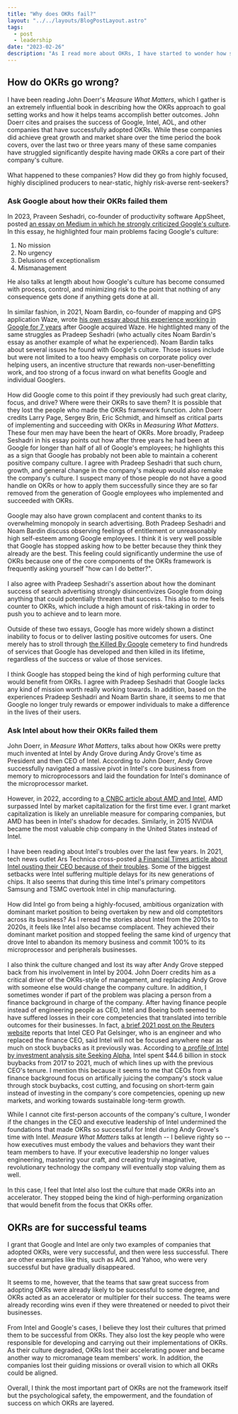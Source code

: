 ```yaml
---
title: "Why does OKRs fail?"
layout: "../../layouts/BlogPostLayout.astro"
tags:
  - post
  - leadership
date: "2023-02-26"
description: "As I read more about OKRs, I have started to wonder how so many companies that saw great success from adopting OKRs later suffered serious failures or structural issues. This post is thoughts and musings about this problem."
---
```


## How do OKRs go wrong?
I have been reading John Doerr's *Measure What Matters*, which I gather is an extremely influential book in describing how the OKRs approach to goal setting works and how it helps teams accomplish better outcomes. John Doerr cites and praises the success of Google, Intel, AOL, and other companies that have successfully adopted OKRs. While these companies did achieve great growth and market share over the time period the book covers, over the last two or three years many of these same companies have struggled significantly despite having made OKRs a core part of their company's culture.\
\
What happened to these companies? How did they go from highly focused, highly disciplined producers to near-static, highly risk-averse rent-seekers?

### Ask Google about how their OKRs failed them
In 2023, Praveen Seshadri, co-founder of productivity software AppSheet, posted [an essay on Medium in which he strongly criticized Google's culture](https://medium.com/@pravse/the-maze-is-in-the-mouse-980c57cfd61a). In this essay, he highlighted four main problems facing Google's culture:

1. No mission
2. No urgency
3. Delusions of exceptionalism
4. Mismanagement

He also talks at length about how Google's culture has become consumed with process, control, and minimizing risk to the point that nothing of any consequence gets done if anything gets done at all.\
\
In similar fashion, in 2021, Noam Bardin, co-founder of mapping and GPS application Waze, wrote [his own essay about his experience working in Google for 7 years](https://www.linkedin.com/pulse/why-did-i-leave-google-stay-so-long-noam-bardin/) after Google acquired Waze. He hightlighted many of the same struggles as Pradeep Seshadri (who actually cites Noam Bardin's essay as another example of what he experienced). Noam Bardin talks about several issues he found with Google's culture. Those issues include but were not limited to a too heavy emphasis on corporate policy over helping users, an incentive structure that rewards non-user-benefitting work, and too strong of a focus inward on what benefits Google and individual Googlers.\
\
How did Google come to this point if they previously had such great clarity, focus, and drive? Where were their OKRs to save them? It is possible that they lost the people who made the OKRs framework function. John Doerr credits Larry Page, Sergey Brin, Eric Schmidt, and himself as critical parts of implementing and succeeding with OKRs in *Measuring What Matters*. These four men may have been the heart of OKRs. More broadly, Pradeep Seshadri in his essay points out how after three years he had been at Google for longer than half of all of Google's employees; he highlights this as a sign that Google has probably not been able to maintain a coherent positive company culture. I agree with Pradeep Seshadri that such churn, growth, and general change in the company's makeup would also remake the company's culture. I suspect many of those people do not have a good handle on OKRs or how to apply them successfully since they are so far removed from the generation of Google employees who implemented and succeeded with OKRs.\
\
Google may also have grown complacent and content thanks to its overwhelming monopoly in search advertising. Both Pradeep Seshadri and Noam Bardin discuss observing feelings of entitlement or unreasonably high self-esteem among Google employees. I think it is very well possible that Google has stopped asking how to be better because they think they already are the best. This feeling could significantly undermine the use of OKRs because one of the core components of the OKRs framework is frequently asking yourself "how can I do better?".\
\
I also agree with Pradeep Seshadri's assertion about how the dominant success of search advertising strongly disincentivizes Google from doing anything that could potentially threaten that success. This also to me feels counter to OKRs, which include a high amount of risk-taking in order to push you to achieve and to learn more.\
\
Outside of these two essays, Google has more widely shown a distinct inability to focus or to deliver lasting positive outcomes for users. One merely has to stroll through [the Killed By Google](https://killedbygoogle.com/) cemetery to find hundreds of services that Google has developed and then killed in its lifetime, regardless of the success or value of those services.\
\
I think Google has stopped being the kind of high performing culture that would benefit from OKRs. I agree with Pradeep Seshadri that Google lacks any kind of mission worth really working towards. In addition, based on the experiences Pradeep Seshadri and Noam Bartin share, it seems to me that Google no longer truly rewards or empower individuals to make a difference in the lives of their users.

### Ask Intel about how their OKRs failed them
John Doerr, in *Measure What Matters*, talks about how OKRs were pretty much invented at Intel by Andy Grove during Andy Grove's time as President and then CEO of Intel. According to John Doerr, Andy Grove successfully navigated a massive pivot in Intel's core business from memory to microprocessors and laid the foundation for Intel's dominance of the microprocessor market.\
\
However, in 2022, according to [a CNBC article about AMD and Intel](https://www.cnbc.com/2022/11/22/how-amd-became-a-chip-giant-leapfrogged-intel-after-playing-catch-up.html), AMD surpassed Intel by market capitalization for the first time ever. I grant market capitalization is likely an unreliable measure for comparing companies, but AMD has been in Intel's shadow for decades. Similarly, in 2015 NVIDIA became the most valuable chip company in the United States instead of Intel.\
\
I have been reading about Intel's troubles over the last few years. In 2021, tech news outlet Ars Technica cross-posted [a Financial Times article about Intel ousting their CEO because of their troubles](https://arstechnica.com/gadgets/2021/01/after-corporate-blunders-and-setbacks-intel-ousts-ceo-bob-swan/). Some of the biggest setbacks were Intel suffering multiple delays for its new generations of chips. It also seems that during this time Intel's primary competitors Samsung and TSMC overtook Intel in chip manufacturing.\
\
How did Intel go from being a highly-focused, ambitious organization with dominant market position to being overtaken by new and old comptetitors across its business? As I reread the stories about Intel from the 2010s to 2020s, it feels like Intel also becamse complacent. They achieved their dominant market position and stopped feeling the same kind of urgency that drove Intel to abandon its memory business and commit 100% to its microprocessor and peripherals businesses.\
\
I also think the culture changed and lost its way after Andy Grove stepped back from his involvement in Intel by 2004. John Doerr credits him as a critical driver of the OKRs-style of management, and replacing Andy Grove with someone else would change the company culture. In addition, I sometimes wonder if part of the problem was placing a person from a finance background in charge of the company. After having finance people instead of engineering people as CEO, Intel and Boeing both seemed to have suffered losses in their core competencies that translated into terrible outcomes for their businesses. In fact, [a brief 2021 post on the Reuters website](https://www.reuters.com/business/finance/intel-will-focus-less-buying-back-company-stock-ceo-2021-05-02/) reports that Intel CEO Pat Gelsinger, who is an engineer and who replaced the finance CEO, said Intel will not be focused anywhere near as much on stock buybacks as it previously was. According to [a profile of Intel by investment analysis site Seeking Alpha](https://seekingalpha.com/article/4502951-intel-a-promising-turnaround-story-for-patient-investors), Intel spent $44.6 billion in stock buybacks from 2017 to 2021, much of which lines up with the previous CEO's tenure. I mention this because it seems to me that CEOs from a finance background focus on artifically juicing the company's stock value through stock buybacks, cost cutting, and focusing on short-term gain instead of investing in the company's core competencies, opening up new markets, and working towards sustainable long-term growth.

While I cannot cite first-person accounts of the company's culture, I wonder if the changes in the CEO and executive leadership of Intel undermined the foundations that made OKRs so successful for Intel during Andy Grove's time with Intel. *Measure What Matters* talks at length -- I believe righty so -- how executives must embody the values and behaviors they want their team members to have. If your executive leadership no longer values engineering, mastering your craft, and creating truly imaginative, revolutionary technology the company will eventually stop valuing them as well.\
\
In this case, I feel that Intel also lost the culture that made OKRs into an accelerator. They stopped being the kind of high-performing organization that would benefit from the focus that OKRs offer.

## OKRs are for successful teams
I grant that Google and Intel are only two examples of companies that adopted OKRs, were very successful, and then were less successful. There are other examples like this, such as AOL and Yahoo, who were very successful but have gradually disappeared.\
\
It seems to me, however, that the teams that saw great success from adopting OKRs were already likely to be successful to some degree, and OKRs acted as an accelerator or multipler for their success. The teams were already recording wins even if they were threatened or needed to pivot their businesses.\
\
From Intel and Google's cases, I believe they lost their cultures that primed them to be successful from OKRs. They also lost the key people who were responsible for developing and carrying out their implementations of OKRs. As their culture degraded, OKRs lost their accelerating power and became another way to micromanage team members' work. In addition, the companies lost their guiding missions or overall vision to which all OKRs could be aligned.\
\
Overall, I think the most important part of OKRs are not the framework itself but the psychological safety, the empowerment, and the foundation of success on which OKRs are layered.
